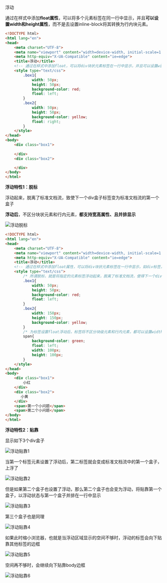 浮动

通过在样式中添加**float属性**，可以将多个元素标签在同一行中显示，并且**可以设置width和height属性**，而不是去设置inline-block将其转换为行内块元素。

```html
<!DOCTYPE html>
<html lang="en">
<head>
    <meta charset="UTF-8">
    <meta name="viewport" content="width=device-width, initial-scale=1.0">
    <meta http-equiv="X-UA-Compatible" content="ie=edge">
    <title>浮动</title>
    <!-- 通过在样式中添加float，可以将div块状元素标签在一行中显示，并且可以设置width和height属性，而不是去设置inline-block将其转换为行内块元素。 -->
    <style type="text/css">
        .box1{
            width: 50px;
            height: 50px;
            background-color: red;
            float: left;
        }
        .box2{
            width: 50px;
            height: 50px;
            background-color: yellow;
            float: right;
        }
    </style>
</head>
<body>
    <div class="box1">
        
    </div>
    <div class="box2">

    </div>
</body>
</html>
```



**浮动特性1：脱标**

浮动起来，脱离了标准文档流，致使下一个div盒子标签变为标准文档流的第一个盒子

**浮动后**，不区分块状元素和行内元素，**都支持宽高属性、且并排显示**

![浮动脱标](E:\workspace\wxPythonCode\Note\web框架\浮动脱标.png)

```html
<!DOCTYPE html>
<html lang="en">
<head>
    <meta charset="UTF-8">
    <meta name="viewport" content="width=device-width, initial-scale=1.0">
    <meta http-equiv="X-UA-Compatible" content="ie=edge">
    <title>浮动</title>
    <!-- 通过在样式中添加float属性，可以将div块状元素标签在一行中显示，如div标签，而不是去设置display:inline-block将其转换为行内块元素。 -->
    <style type="text/css">
        /* 所谓脱标，就是将指定的元素标签浮动起来，脱离了标准文档流，使得下一个div盒子变成了标准文档流中的第一个盒子 */
        .box1{
            width: 50px;
            height: 50px;
            background-color: red;
            float: left;
        }
        .box2{
            width: 150px;
            height: 150px;
            background-color: yellow;
        }
        /* 为标签设置float浮动后，标签将不区分块级元素和行内元素，都可以设置width和height，且会并排显示，如span标签，作为行内元素，可以设置了width和height等属性 */
        span{
            background-color: green;
            float: left;
            width: 100px;
            height: 100px;
        }
    </style>
</head>
<body>
    <div class="box1">
        小红
    </div>
    <div class="box2">
	   小黄
    </div>
    <span>第一个小问题</span>
    <span>第二个小问题</span>
</body>
</html>
```



**浮动特性2：贴靠**

显示如下3个div盒子

![浮动贴靠1](E:\workspace\wxPythonCode\Note\web框架\浮动贴靠1.png)

当第一个标签元素设置了浮动后，第二标签就会变成标准文档流中的第一个盒子，上浮了

![浮动贴靠2](E:\workspace\wxPythonCode\Note\web框架\浮动贴靠2.png)

但是如果第二个盒子也设置了浮动，那么第二个盒子也会变为浮动，将贴靠第一个盒子，以浮动状态与第一个盒子并排在一行中显示

![浮动贴靠3](E:\workspace\wxPythonCode\Note\web框架\浮动贴靠3.png)

第三个盒子也是同理

![浮动贴靠4](E:\workspace\wxPythonCode\Note\web框架\浮动贴靠4.png)

如果此时缩小浏览器，也就是当浮动区域显示的空间不够时，浮动的标签会向下贴靠其他标签的边框

![浮动贴靠5](E:\workspace\wxPythonCode\Note\web框架\浮动贴靠5.png)

空间再不够时，会继续向下贴靠body边框

![浮动贴靠6](E:\workspace\wxPythonCode\Note\web框架\浮动贴靠6.png)